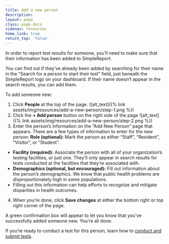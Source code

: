 ```yaml
---
title: Add a new person
description:
layout: page
class: page-docs
sidenav: resources
home_link: true
return_top: 'false'
---
```


In order to report test results for someone, you’ll need to make sure that their information has been added to SimpleReport.

You can find out if they’ve already been added by searching for their name in the “Search for a person to start their test” field, just beneath the SimpleReport logo on your dashboard. If their name doesn’t appear in the search results, you can add them.

To add someone new:
1. Click **People** at the top of the page.
![alt_text]({% link assets/img/resources/add-a-new-person/step-1.png %})
1. Click the **+ Add person** button on the right side of the page
![alt_text]({% link assets/img/resources/add-a-new-person/step-2.png %})
3. Enter the person’s information on the “Add New Person” page that appears. There are a few types of information to enter for the new person:
  **Role (optional):** Mark the person as either “Staff”, “Resident”, “Visitor”, or “Student”.
  - **Facility (required):**  Associate the person with all of your organization’s testing facilities, or just one. They’ll only appear in search results for tests conducted at the facilities that they’re associated with.
  - **Demographics (optional, but encouraged):** Fill out information about the person’s demographics. We know that public health problems are disproportionately high in some populations.
  - Filling out this information can help efforts to recognize and mitigate disparities in health outcomes.
4. When you’re done, click **Save changes** at either the bottom right or top right corner of the page.

A green confirmation box will appear to let you know that you’ve successfully added someone new. You’re all done.

If you’re ready to conduct a test for this person, learn how to [conduct and submit tests]().
